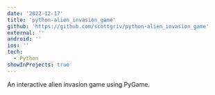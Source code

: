 ```yaml
---
date: '2022-12-17'
title: 'python-alien_invasion_game'
github: 'https://github.com/scottgriv/python-alien_invasion_game'
external: ''
android: ''
ios: ''
tech:
  - Python
showInProjects: true
---
```


An interactive alien invasion game using PyGame.
